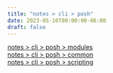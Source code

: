 ```yaml
---
title: "notes > cli > posh"
date: 2023-05-16T00:00:00-06:00
draft: false
---
```


[notes > cli > posh > modules](modules)  
[notes > cli > posh > common](common.md)  
[notes > cli > posh > scripting](scripting.md)  
